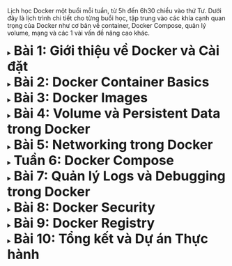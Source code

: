 Lịch học Docker một buổi mỗi tuần, từ 5h đến 6h30 chiều vào thứ Tư. 
Dưới đây là lịch trình chi tiết cho từng buổi học, tập trung vào các khía cạnh quan trọng của Docker như cơ bản về container, Docker Compose, 
quản lý volume, mạng và các 1 vài vấn đề nâng cao khác.
<details>
<summary>
<b style="font-size:30px;"> Bài 1: Giới thiệu về Docker và Cài đặt</b>
</summary>

# Mục tiêu
Trong buổi đầu tiên này, chúng ta sẽ tập trung vào việc hiểu rõ về Docker và Container, cùng với việc cài đặt Docker trên hệ OS.

## Nội dung Chi Tiết

### 1. Khái niệm về Container và Docker
- **Container**: Chứa tất cả mọi thứ mà một app (server, ) cần để chạy - code, công cụ, thư viện, và các cài đặt. Giúp code chạy một cách dễ dàng ở mọi nơi, dù đó là local hay server/vps.
- **Docker**: Docker là một công cụ chạy code ở mọi nơi. Chỉ cần đặt tất cả những gì cần thiết cho code của mình vào nó - code, môi trường, thư viện, và config - docker sẽ chạy code mọi nơi, từ local đến server.


### 2. Sự khác biệt giữa Docker và Máy Ảo truyền thống

#### Máy ảo (VMs)
- **Khái niệm**: Là 1 cái máy tính ảo trong 1 cái máy tính thật, cosplay y chang 1 cái máy tính, bao gồm cả phần cứng và phần mềm.
- **Cách hoạt động**: Mỗi máy ảo chạy trên một phần mềm gọi là hypervisor. Hypervisor này có thể nằm trên hệ OS (ví dụ: VMware Workstation, VirtualBox) hoặc chạy trực tiếp trên phần cứng (Type 1, ví dụ: VMware ESXi, Microsoft Hyper-V), quản lý việc phân bổ tài nguyên phần cứng (như CPU, RAM) cho mỗi VM.
- **Cách sử dụng**: Cài VMware Workstation, VirtualBox sau đó cài hệ OS, rồi dùng như 1 máy tính bình thường =)))
- **Nhược điểm**: Máy ảo thường tốn kém vì mỗi VM cần một bản sao đầy đủ của hệ OS, cùng với 1 đống thứ linh tinh mà vô dụng, tốn ổ cứng và ram, cpu của máy tính.

#### Containers/Docker
- **Khái niệm Containers**: Containers là môi trường chạy ứng dụng độc lập. Cung cấp không gian cần thiết (code, libs, tools) để app chạy mà không cần một hệ OS riêng. Containers dùng chung hệ OS của máy chủ nhưng vẫn tách biệt với nhau và tách biệt với hệ OS của máy.
- **Docker và cách hoạt động**: Docker là một phần mềm quản lý lifecycle của containers. Bao gồm build, run, stop và del containers. Docker dùng các tính năng của OS máy chủ để cung cấp env riêng biệt cho từng container, giúp chúng hoạt động một cách độc lập. 
(Namespaces, Control Groups (cgroups), Layered Filesystem, Network Isolation) --> đống này nằm trong docker daemon 
- **Cách sử dụng**: Docker rất ngon trong việc phát triển, test, và triển khai code, đảm bảo code chạy ổn định mọi môi trường. Cho phép các dev gói code và môi trường của nó vào một container, di chuyển container từ môi trường dev đến prod.
- **Ưu điểm**: Containers nhẹ hơn nhiều so với máy ảo vì không cần một hệ OS đầy đủ; thay vào đó, chúng chia sẻ nhân của OS. Điều này giúp tiết kiệm tài nguyên hệ thống và cho phép khởi động nhanh rất nhanh.
- **Khuyết điểm**: Build image từ docker rất tốn disk, vì để build nhanh, cache thi nhau ăn disk tốn vl.

### 3. Cài đặt Docker trên Hệ Điều Hành của Bạn
- **Cài đặt**: Tải và cài đặt Docker Desktop (Windows/Mac) hoặc Docker Engine (Linux).
- **Kiểm tra Cài đặt**: Sử dụng lệnh `docker --version` và `docker run hello-world` để kiểm tra.

### 4. Giới thiệu về Docker CLI

#### Docker CLI (Command Line Interface)
- **Giới thiệu**: Docker CLI là công cụ dòng lệnh mà bạn sử dụng để tương tác với Docker. Bằng cách sử dụng các lệnh trong terminal hoặc command prompt, bạn có thể tạo, chạy, dừng và quản lý containers và images của Docker.

#### Các Lệnh Cơ Bản
1. **`docker run`**: Dùng để tạo và chạy một container mới từ một image. 
   - Ví dụ: `docker run hello-world` - Lệnh này sẽ tải và chạy image `hello-world`, một image đơn giản để kiểm tra xem Docker có hoạt động đúng không.

2. **`docker pull`**: Tải một image từ Docker Hub hoặc registry khác.
   - Ví dụ: `docker pull ubuntu` - Lệnh này sẽ tải image Ubuntu mới nhất.

3. **`docker push`**: Đẩy một image bạn đã tạo lên Docker Hub hoặc registry khác.
   - Ví dụ: `docker push myusername/myimage` - Đẩy image `myimage` mà bạn đã tạo lên tài khoản của bạn trên Docker Hub.

4. **`docker build`**: Xây dựng một Docker image mới từ một Dockerfile.
   - Ví dụ: `docker build -t myimage .` - Lệnh này sẽ xây dựng một image mới với tag `myimage` từ Dockerfile trong thư mục hiện tại.

5. **`docker images`**: Liệt kê tất cả các Docker images trên máy của bạn.
   - Ví dụ: `docker images` - Hiển thị danh sách các images có sẵn trên máy tính của bạn.

## Output
Hiểu rõ về Docker và container. Cài đặt Docker và làm quen với các lệnh cơ bản. Còn mấy cái flags dùng để làm gì hãy sao thì cứ mò docker --help nhé.
</details>

<details>

<summary><b style="font-size:30px;"> Bài 2: Docker Container Basics</b></summary>

# Mục tiêu
Học cách sử dụng Docker containers, bao gồm cách tạo, chạy, và quản lý chúng.

## Nội dung Chi Tiết

### 1. Làm quen với Docker Containers

#### Docker Containers là gì?
- **Định nghĩa**: Một container là nơi chứa một source code và tất cả những gì cần thiết để chạy cái source đó (code, runtime, libs, env, v.v.).
- **Cách hoạt động**: Containers chạy trên cùng một OS nhưng được tách biệt với nhau và tách biệt OS. Điều này đảm bảo rằng chúng sử dụng tài nguyên hiệu quả và không gây xung đột.

#### Tạo và Chạy Containers
- **`docker run`**: Lệnh này tạo và khởi động một container mới. Nếu image cần thiết không có sẵn trên máy, Docker sẽ tự động tải image đó từ Docker Hub hoặc registry đã định.
   - Ví dụ: `docker run nginx` - Lệnh này sẽ tải và chạy container từ image `nginx`.
   - **Các tùy chọn**:
     - `-d` để chạy container ở chế độ "detached" (terminal của mình sẽ thành terminal của container).
     - `-p` để chuyển tiếp cổng, ví dụ `-p 81:80` chuyển tiếp cổng 80 từ container sang cổng 81 trên máy chủ.

#### Quản lý Containers
- **`docker ps`**: Liệt kê tất cả các container đang chạy. Sử dụng `docker ps -a` để xem tất cả các container, bao gồm cả những container đã dừng.
- **`docker stop <container_id>`**: Dừng một container đang chạy.
- **`docker start <container_id>`**: Khởi động lại container đã dừng.
- **`docker rm <container_id>`**: Xóa bỏ một container đã dừng.

#### Tương tác với Containers
- **`docker exec`**: Thực thi một lệnh trong container đang chạy.
   - Ví dụ: `docker exec -it <container_id> bash` - Mở một shell bash trong container cho phép tương tác trực tiếp.

#### Kết luận
Làm quen với việc tạo, chạy và quản lý Docker containers.
</details>

<details>

<summary><b style="font-size:30px;">Bài 3: Docker Images</b></summary>

# Mục tiêu
Hiểu về Docker images, cách tạo và quản lý chúng.

## Nội dung Chi Tiết

### 1. Hiểu rõ về Docker Images

#### Docker Images là gì?
- **Định nghĩa**: Docker images là các template để tạo container. image định nghĩa code, các libs, file cần thiết và cài đặt môi trường. Khi bạn chạy một image, Docker sẽ sử dụng nó để tạo một container mới.
- **Cách hoạt động**: Images trong Docker được xây dựng từ các layers. Mỗi layer giống như commit các thay đổi so với layer trước. Khi bạn cập nhật image, layer nào thay đổi thì sẽ commit lên layer đó.
![Alt text](image.png)

#### Xây dựng và Quản lý Images
- **`docker build`**: Tạo một Docker image mới từ một Dockerfile.
   - Ví dụ: `docker build -t myapp .` - Lệnh này sẽ xây dựng một Docker image với tên `myapp` từ Dockerfile trong thư mục hiện tại.
- **`docker images`**: Liệt kê các Docker images có trên máy của bạn.
- **`docker rmi <image_id>`**: Xóa một Docker image.

#### Dockerfile
- **Định nghĩa**: Dockerfile là một tập tin văn bản chứa tất cả các lệnh, theo một trình tự cụ thể, để tạo ra một image.
   - Ví dụ Dockerfile cơ bản:
     ```Dockerfile
     # Sử dụng image gốc
     FROM ubuntu:22.04

     # Cài đặt các phần mềm cần thiết
     RUN apt-get update && apt-get install -y python

     # Copy mã nguồn vào container
     COPY . /app

     # Đặt thư mục làm việc
     WORKDIR /app

     # Chạy ứng dụng
     CMD ["python", "app.py"]
     ```
   - Giải thích: Dockerfile này bắt đầu từ một image Ubuntu, cài đặt Python, sao chép mã nguồn vào container, thiết lập thư mục làm việc và chỉ định lệnh để chạy ứng dụng.
</details>

<details>

<summary><b style="font-size:30px;">Bài 4: Volume và Persistent Data trong Docker</b></summary>


# Mục tiêu
Hiểu cách lưu trữ và quản lý dữ liệu bền vững trong Docker sử dụng Docker volumes.

## Nội dung Chi Tiết

### 1. Lưu trữ Dữ liệu trong Docker

#### Docker Volume
- **Định nghĩa**: Docker volume là một cơ chế được quản lý bởi Docker để lưu trữ hoặc chia sẻ dữ liệu giữa các container và máy chủ. Volumes được sử dụng để lưu trữ dữ liệu bền vững và chia sẻ dữ liệu giữa các container.
- **Cách sử dụng**:
   - **Tạo Volume**: `docker volume create my_volume`
   - **Sử dụng Volume trong Container**: `docker run -d -v my_volume:/data my_image`
   - Trong ví dụ này, `my_volume` là tên của volume, và `/data` là thư mục trong container nơi volume được gắn.

#### Bind Mounts
- **Khái niệm**: Bind mount là một cách khác để lưu trữ dữ liệu. Nó cho phép bạn gắn một thư mục hoặc tệp tin từ máy chủ vào container.
- **Cách sử dụng**:
   - **Tạo Bind Mount**: `docker run -d -v /path/to/data:/data my_image`
   - Trong đó, `/path/to/data` là đường dẫn tới thư mục hoặc tệp tin trên máy chủ và `/data` là thư mục trong container.

#### Tmpfs Mounts
- **Giới thiệu**: Tmpfs mount tạo ra một không gian lưu trữ tạm thời trên RAM của máy chủ. Dữ liệu được lưu trữ trong tmpfs mount sẽ mất khi container bị dừng hoặc xóa.
- **Cách sử dụng**: 
   - `docker run -d --tmpfs /tmp my_image`
   - Trong ví dụ này, `/tmp` là thư mục trong container sẽ được lưu trữ trên RAM.

#### Quản lý Volumes
- **Liệt kê Volumes**: `docker volume ls`
- **Xem thông tin chi tiết Volume**: `docker volume inspect my_volume`
- **Xóa Volume**: `docker volume rm my_volume`

#### Kết luận
Việc quản lý dữ liệu bền vững trong Docker thông qua việc sử dụng volumes, bind mounts, và tmpfs mounts là yếu tố quan trọng trong việc triển khai ứng dụng. Nó cho phép dữ liệu của bạn tồn tại độc lập với lifecycle của container.

</details>

<details>

<summary><b style="font-size:30px;">Bài 5: Networking trong Docker</b></summary>

# Mục tiêu
Hiểu cách thức mạng hoạt động trong Docker và cách thiết lập mạng cho containers.

## Nội dung Chi Tiết

### 1. Networking trong Docker

#### Các kiểu mạng trong Docker
- **Bridge**: Mạng mặc định cho containers. Khi bạn chạy một container mà không chỉ định mạng, nó tự động kết nối vào mạng bridge này.
- **Host**: Kết nối container trực tiếp với mạng của máy chủ. Containers sử dụng mạng này có thể hiệu suất mạng cao hơn và không cần NAT qua Docker host.
- **None**: Không cung cấp mạng cho container. Thường được sử dụng cho các tác vụ cần cô lập mạng.
- **User-defined bridge**: Cho phép tạo các mạng bridge tùy chỉnh, tăng cường sự cô lập và quản lý mạng giữa các container.

#### Thiết lập Mạng cho Containers
- **Tạo User-defined bridge network**:
  - `docker network create --driver bridge my_bridge`
- **Chạy container trên User-defined network**:
  - `docker run -d --network=my_bridge my_image`

#### Port Mapping và Exposing
- **Port Mapping**: Chuyển tiếp cổng từ máy chủ đến container.
  - `docker run -p 80:80 nginx`
  - Trong ví dụ này, cổng 80 trên máy chủ sẽ được chuyển tiếp đến cổng 80 trên container chạy Nginx.
- **Exposing Ports**: Khi xây dựng một image, có thể sử dụng lệnh `EXPOSE` trong Dockerfile để chỉ định các cổng nên được mở.
  - Ví dụ trong Dockerfile: `EXPOSE 80`

#### Giao tiếp giữa các Containers
- **User-defined networks**: Tạo môi trường cho các container giao tiếp với nhau một cách dễ dàng.
  - Các container trên cùng một user-defined network có thể giao tiếp với nhau bằng tên container.

#### Kết luận
Hiểu về networking trong Docker và cách thiết lập mạng cho containers là rất quan trọng. Nó cho phép cấu hình giao tiếp giữa các container cũng như giữa container và mạng bên ngoài.

</details>

<details>

<summary><b style="font-size:30px;">Tuần 6: Docker Compose</b></summary>

# Mục tiêu
Tìm hiểu và sử dụng Docker Compose để quản lý và chạy ứng dụng đa container.

## Nội dung Chi Tiết

### 1. Docker Compose

#### Giới thiệu về Docker Compose
- **Định nghĩa**: Docker Compose là một công cụ giúp định nghĩa và chạy ứng dụng đa container với Docker.
- **Cách hoạt động**: Sử dụng một file YAML để cấu hình dịch vụ của bạn (các containers, mạng, volumes, v.v.). Sau đó, với một lệnh đơn giản, bạn có thể tạo và bắt đầu tất cả dịch vụ từ cấu hình đó.

#### YAML và docker-compose.yml
- **docker-compose.yml**: File này chứa cấu hình cần thiết để thiết lập và chạy ứng dụng của bạn.
- **Ví dụ cấu hình cơ bản**:
  ```yaml 
  version: '3'
  services:
    web:
      image: nginx
      ports:
        - "80:80"
    database:
      image: postgres
      environment:
        POSTGRES_PASSWORD: example
    ```
Trong ví dụ này, Có hai service: web (sử dụng image nginx) và database (sử dụng image postgres).
#### Xây dựng và Chạy ứng dụng với Docker Compose
- **Chạy ứng dụng**: docker-compose up - Lệnh này sẽ read file docker-compose.yml, build (nếu cần) và run tất cả các service được định nghĩa.
- **Dừng ứng dụng**: docker-compose down - Dừng và xóa tất cả các resource được tạo ra bởi docker-compose up.
#### Quản lý Môi trường Phát triển với Docker Compose
- **Sử dụng**: Docker Compose là 1 build image , viết 1 file chạy được nhiều server với nhau
#### Kết luận
Docker Compose là công cụ cho việc quản lý ứng dụng dùng nhiều container, đỡ quá tạo nhiều file cấu hình và hỗ trợ khả năng tái sử dụng cấu hình.

</details>

<details>


<summary><b style="font-size:30px;">Bài 7: Quản lý Logs và Debugging trong Docker</b></summary>

# Mục tiêu
Tìm hiểu cách xem logs và debugging containers.

## Nội dung Chi Tiết

### 1. Xem Logs từ Containers
- Sử dụng `docker logs` và các options khác.
- Theo dõi logs của containers.

### 2. Debugging Containers
- Các phương pháp và công cụ để debug containers.
- Tìm và giải quyết vấn đề trong containers.

### 3. Docker Events
- Sử dụng `docker events` để theo dõi hoạt động của containers.
- Hiểu và phản ứng với các sự kiện trong Docker.

## Kết luận
Khả năng quản lý logs và debugging là cần thiết để duy trì và giải quyết các vấn đề trong ứng dụng Docker của bạn.

</details>

<details>

<summary><b style="font-size:30px;">Bài 8: Docker Security</b></summary>

# Mục tiêu
Tìm hiểu về các best practices để bảo mật containers và ứng dụng Docker.

## Nội dung Chi Tiết

### 1. Best Practices về Bảo Mật Container
- Các phương pháp tốt nhất để bảo mật Docker containers.

### 2. Quản lý Users và Roles
- Quản lý người dùng và quyền truy cập trong Docker.

### 3. Bảo Mật Images và Communications
- Bảo mật Docker images.
- Bảo mật giao tiếp giữa containers.

## Kết luận
Bảo mật là một phần quan trọng không thể bỏ qua khi triển khai ứng dụng, đặc biệt là trong môi trường sản xuất.

</details>

<details>

<summary><b style="font-size:30px;">Bài 9: Docker Registry</b></summary>

# Mục tiêu
Tìm hiểu về Docker Registry và cách làm việc với nó.

## Nội dung Chi Tiết

### 1. Làm quen với Docker Registry
- Hiểu về Docker Registry và mục đích sử dụng.

### 2. Push và Pull Images
- Thực hành push và pull images từ/tới Docker Registry.

### 3. Quản lý Docker Registry
- Cài đặt và quản lý registry riêng của bạn.

## Kết luận
Hiểu biết về cách lưu trữ và quản lý Docker images sử dụng Docker Registry.

</details>

<details>

<summary><b style="font-size:30px;">Bài 10: Tổng kết và Dự án Thực hành
</b></summary>

# Mục tiêu
Ôn tập và áp dụng kiến thức đã học vào một dự án thực tế.

## Nội dung Chi Tiết

### 1. Ôn tập lại những điều đã học
- Tổng kết kiến thức từ các tuần trước.

### 2. Bắt đầu một Dự án Thực hành

</details>
